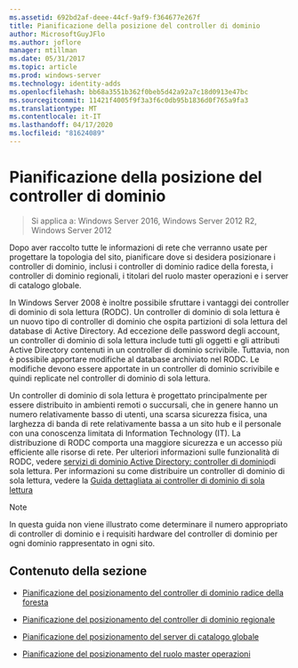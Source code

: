 ```yaml
---
ms.assetid: 692bd2af-deee-44cf-9af9-f364677e267f
title: Pianificazione della posizione del controller di dominio
author: MicrosoftGuyJFlo
ms.author: joflore
manager: mtillman
ms.date: 05/31/2017
ms.topic: article
ms.prod: windows-server
ms.technology: identity-adds
ms.openlocfilehash: bb68a3551b362f0beb5d42a92a7c18d0913e47bc
ms.sourcegitcommit: 11421f4005f9f3a3f6c0db95b1836d0f765a9fa3
ms.translationtype: MT
ms.contentlocale: it-IT
ms.lasthandoff: 04/17/2020
ms.locfileid: "81624089"
---
```

# <a name="planning-domain-controller-placement"></a>Pianificazione della posizione del controller di dominio

> Si applica a: Windows Server 2016, Windows Server 2012 R2, Windows Server 2012

Dopo aver raccolto tutte le informazioni di rete che verranno usate per progettare la topologia del sito, pianificare dove si desidera posizionare i controller di dominio, inclusi i controller di dominio radice della foresta, i controller di dominio regionali, i titolari del ruolo master operazioni e i server di catalogo globale.

In Windows Server 2008 è inoltre possibile sfruttare i vantaggi dei controller di dominio di sola lettura (RODC). Un controller di dominio di sola lettura è un nuovo tipo di controller di dominio che ospita partizioni di sola lettura del database di Active Directory. Ad eccezione delle password degli account, un controller di dominio di sola lettura include tutti gli oggetti e gli attributi Active Directory contenuti in un controller di dominio scrivibile. Tuttavia, non è possibile apportare modifiche al database archiviato nel RODC. Le modifiche devono essere apportate in un controller di dominio scrivibile e quindi replicate nel controller di dominio di sola lettura.

Un controller di dominio di sola lettura è progettato principalmente per essere distribuito in ambienti remoti o succursali, che in genere hanno un numero relativamente basso di utenti, una scarsa sicurezza fisica, una larghezza di banda di rete relativamente bassa a un sito hub e il personale con una conoscenza limitata di Information Technology (IT). La distribuzione di RODC comporta una maggiore sicurezza e un accesso più efficiente alle risorse di rete. Per ulteriori informazioni sulle funzionalità di RODC, vedere [servizi di dominio Active Directory: controller di dominio](https://docs.microsoft.com/previous-versions/windows/it-pro/windows-server-2008-R2-and-2008/cc732801(v=ws.10))di sola lettura. Per informazioni su come distribuire un controller di dominio di sola lettura, vedere la [Guida dettagliata ai controller di dominio di sola lettura](https://docs.microsoft.com/previous-versions/windows/it-pro/windows-server-2008-R2-and-2008/cc772234(v=ws.10))

> [!NOTE]
> In questa guida non viene illustrato come determinare il numero appropriato di controller di dominio e i requisiti hardware del controller di dominio per ogni dominio rappresentato in ogni sito.

## <a name="in-this-section"></a>Contenuto della sezione

- [Pianificazione del posizionamento del controller di dominio radice della foresta](../../ad-ds/plan/Planning-Forest-Root-Domain-Controller-Placement.md)

- [Pianificazione del posizionamento del controller di dominio regionale](../../ad-ds/plan/Planning-Regional-Domain-Controller-Placement.md)

- [Pianificazione del posizionamento del server di catalogo globale](../../ad-ds/plan/Planning-Global-Catalog-Server-Placement.md)

- [Pianificazione del posizionamento del ruolo master operazioni](../../ad-ds/plan/Planning-Operations-Master-Role-Placement.md)

